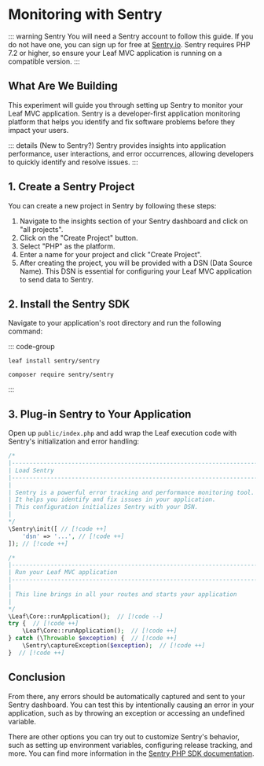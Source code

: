 # Monitoring with Sentry

::: warning Sentry
You will need a Sentry account to follow this guide.
If you do not have one, you can sign up for free at [Sentry.io](https://sentry.io/).
Sentry requires PHP 7.2 or higher, so ensure your Leaf MVC application is running on a compatible version.
:::

## What Are We Building

This experiment will guide you through setting up Sentry to monitor your Leaf MVC application. Sentry is a developer-first application monitoring platform that helps you identify and fix software problems before they impact your users.

::: details (New to Sentry?)
Sentry provides insights into application performance, user interactions, and error occurrences, allowing developers to quickly identify and resolve issues.
:::

## 1. Create a Sentry Project

You can create a new project in Sentry by following these steps:

1. Navigate to the insights section of your Sentry dashboard and click on "all projects".
2. Click on the "Create Project" button.
3. Select "PHP" as the platform.
4. Enter a name for your project and click "Create Project".
5. After creating the project, you will be provided with a DSN (Data Source Name). This DSN is essential for configuring your Leaf MVC application to send data to Sentry.

## 2. Install the Sentry SDK

Navigate to your application's root directory and run the following command:

::: code-group

```bash:no-line-numbers [Leaf CLI]
leaf install sentry/sentry
```

```bash:no-line-numbers [Composer]
composer require sentry/sentry
```

:::

## 3. Plug-in Sentry to Your Application

Open up `public/index.php` and add wrap the Leaf execution code with Sentry's initialization and error handling:

```php
/*
|-----------------------------------------------------------------------
| Load Sentry
|-----------------------------------------------------------------------
|
| Sentry is a powerful error tracking and performance monitoring tool.
| It helps you identify and fix issues in your application.
| This configuration initializes Sentry with your DSN.
|
*/
\Sentry\init([ // [!code ++]
    'dsn' => '...', // [!code ++]
]); // [!code ++]

/*
|-----------------------------------------------------------------------
| Run your Leaf MVC application
|-----------------------------------------------------------------------
|
| This line brings in all your routes and starts your application
|
*/
\Leaf\Core::runApplication();  // [!code --]
try {  // [!code ++]
    \Leaf\Core::runApplication();  // [!code ++]
} catch (\Throwable $exception) {  // [!code ++]
    \Sentry\captureException($exception);  // [!code ++]
}  // [!code ++]
```

## Conclusion

From there, any errors should be automatically captured and sent to your Sentry dashboard. You can test this by intentionally causing an error in your application, such as by throwing an exception or accessing an undefined variable.

There are other options you can try out to customize Sentry's behavior, such as setting up environment variables, configuring release tracking, and more. You can find more information in the [Sentry PHP SDK documentation](https://docs.sentry.io/platforms/php/).

